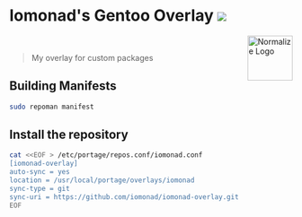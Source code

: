 <h1> Iomonad's Gentoo Overlay
  <a href="https://travis-ci.com/iomonad/iomonad-overlay" title="Build status">
     <img src="https://www.travis-ci.org/iomonad/iomonad-overlay.svg?branch=master">
  </a>
</h1>

<a href="https://github.com/iomonad/iomonad-overlay">
  <img src="https://upload.wikimedia.org/wikipedia/commons/thumb/4/48/Gentoo_Linux_logo_matte.svg/1920px-Gentoo_Linux_logo_matte.svg.png" alt="Normalize Logo"
  width="80" height="80" align="right">
</a><br>

  > My overlay for custom packages


## Building Manifests

```bash
sudo repoman manifest
```

## Install the repository

```bash
cat <<EOF > /etc/portage/repos.conf/iomonad.conf
[iomonad-overlay]
auto-sync = yes
location = /usr/local/portage/overlays/iomonad
sync-type = git
sync-uri = https://github.com/iomonad/iomonad-overlay.git
EOF
```

